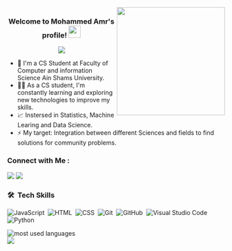 
<img width="250" align="right" src="https://c.tenor.com/_DOBjnGspYAAAAAM/code-coding.gif">

<h3 align="center">
  Welcome to Mohammed Amr's profile!
  <img src="https://media.giphy.com/media/hvRJCLFzcasrR4ia7z/giphy.gif" width="28">
</h3>

<!-- Typing SVG by DenverCoder1 - https://github.com/DenverCoder1/readme-typing-svg -->
<p align="center">
  <a href="https://github.com/DenverCoder1/readme-typing-svg"><img src="https://readme-typing-svg.herokuapp.com/?lines=CS%20 Student;Always%20learning%20new%20things&font=Fira%20Code&center=true&width=440&height=45&color=f75c7e&vCenter=true&size=22"></a>
</p> 

- 🏢 I'm a CS Student at Faculty of Computer and information Science Ain Shams University.
- 👨‍💻 As a CS student, I'm constantly learning and exploring new technologies to improve my skills.
- 📈 Instersed in Statistics, Machine Learing and Data Science.
- ⚡ My target: Integration between different Sciences and fields to find solutions for community problems.



### Connect with Me :

<a href="https://linkedin.com/in/mohammed-amr-sayed" target="_blank"><img src="https://img.shields.io/badge/-Mohammed%20Amr-0077B5?style=for-the-badge&logo=Linkedin&logoColor=white"/></a>
<a href="https://t.me/https://t.me/moha_amr_5" target="_blank"><img src="https://img.shields.io/badge/-Mohammed%20Amr-0077B5?style=for-the-badge&logo=Telegram&logoColor=white"/></a>
### 🛠 &nbsp;Tech Skills
![JavaScript](https://img.shields.io/badge/-JavaScript-05122A?style=flat&logo=javascript)&nbsp;
![HTML](https://img.shields.io/badge/-HTML-05122A?style=flat&logo=HTML5)&nbsp;
![CSS](https://img.shields.io/badge/-CSS-05122A?style=flat&logo=CSS3&logoColor=1572B6)&nbsp;
![Git](https://img.shields.io/badge/-Git-05122A?style=flat&logo=git)&nbsp;
![GitHub](https://img.shields.io/badge/-GitHub-05122A?style=flat&logo=github)&nbsp;
![Visual Studio Code](https://img.shields.io/badge/-Visual%20Studio%20Code-05122A?style=flat&logo=visual-studio-code&logoColor=007ACC)&nbsp;
![Python](https://img.shields.io/badge/-Python%20-05122A?style=flat&logo=python)&nbsp;




<img align="left" src="https://github-readme-stats.vercel.app/api/top-langs?username=Mohammed-BIN-Amr&show_icons=true&locale=en&layout=compact&theme=radical" alt="most used languages" />
<br>
<a href="https://komarev.com/ghpvc/?username=Mohammed-BIN-Amr&style=for-the-badge">
    <img src="https://komarev.com/ghpvc/?username=Mohammed-BIN-Amr&style=for-the-badge">
</a>
